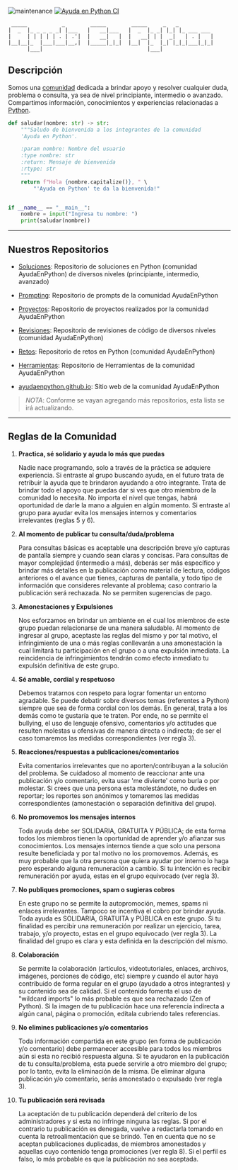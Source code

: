 ![maintenance](https://img.shields.io/maintenance/yes/2024)
[![Ayuda en Python CI](https://github.com/AyudaEnPython/AyudaEnPython/actions/workflows/main.yml/badge.svg)](https://github.com/AyudaEnPython/AyudaEnPython/actions/workflows/main.yml)

     _____           _        _____        _____     _   _           
    |  _  |_ _ _ _ _| |___   |   __|___   |  _  |_ _| |_| |_ ___ ___ 
    |     | | | | | . | .'|  |   __|   |  |   __| | |  _|   | . |   |
    |__|__|_  |___|___|__,|  |_____|_|_|  |__|  |_  |_| |_|_|___|_|_|
          |___|                                 |___|                             

## Descripción

Somos una [comunidad](www.facebook.com/groups/ayudaenpython/) dedicada a brindar apoyo y resolver cualquier duda, problema
o consulta, ya sea de nivel principiante, intermedio o avanzado. Compartimos
información, conocimientos y experiencias relacionadas a [Python](https://www.python.org/).

```python
def saludar(nombre: str) -> str:
    """Saludo de bienvenida a los integrantes de la comunidad
    'Ayuda en Python'.

    :param nombre: Nombre del usuario
    :type nombre: str
    :return: Mensaje de bienvenida
    :rtype: str
    """
    return f"Hola {nombre.capitalize()}, " \
        "'Ayuda en Python' te da la bienvenida!"


if __name__ == "__main__":
    nombre = input("Ingresa tu nombre: ")
    print(saludar(nombre))
```
---

## Nuestros Repositorios


* [Soluciones](https://github.com/AyudaEnPython/Soluciones):
  Repositorio de soluciones en Python (comunidad AyudaEnPython) de diversos niveles (principiante, intermedio, avanzado)

* [Prompting](https://github.com/AyudaEnPython/Prompting):
  Repositorio de prompts de la comunidad AyudaEnPython

* [Proyectos](https://github.com/AyudaEnPython/Proyectos):
  Repositorio de proyectos realizados por la comunidad AyudaEnPython

* [Revisiones](https://github.com/AyudaEnPython/Revisiones):
  Repositorio de revisiones de código de diversos niveles (comunidad AyudaEnPython)

* [Retos](https://github.com/AyudaEnPython/Retos):
  Repositorio de retos en Python (comunidad AyudaEnPython)

* [Herramientas](https://github.com/AyudaEnPython/Herramientas):
  Repositorio de Herramientas de la comunidad AyudaEnPython

* [ayudaenpython.github.io](https://github.com/AyudaEnPython/ayudaenpython.github.io):
  Sitio web de la comunidad AyudaEnPython

> _*NOTA*_: Conforme se vayan agregando más repositorios, esta lista se irá
> actualizando.

---

## Reglas de la Comunidad

1. **Practica, sé solidario y ayuda lo más que puedas**

   Nadie nace programando, solo a través de la práctica se adquiere experiencia.
   Si entraste al grupo buscando ayuda, en el futuro trata de retribuir la ayuda
   que te brindaron ayudando a otro integrante.
   Trata de brindar todo el apoyo que puedas dar si ves que otro miembro de la
   comunidad lo necesita. No importa el nivel que tengas, habrá oportunidad de
   darle la mano a alguien en algún momento.
   Si entraste al grupo para ayudar evita los mensajes internos y comentarios
   irrelevantes (reglas 5 y 6).

2. **Al momento de publicar tu consulta/duda/problema**

   Para consultas básicas es aceptable una descripción breve y/o capturas de
   pantalla siempre y cuando sean claras y concisas.
   Para consultas de mayor complejidad (intermedio a más), deberás ser más
   específico y brindar más detalles en la publicación como material de lectura,
   códigos anteriores o el avance que tienes, capturas de pantalla, y todo tipo
   de información que consideres relevante al problema; caso contrario la
   publicación será rechazada.
   No se permiten sugerencias de pago.

3. **Amonestaciones y Expulsiones**

   Nos esforzamos en brindar un ambiente en el cual los miembros de este grupo
   puedan relacionarse de una manera saludable.
   Al momento de ingresar al grupo, aceptaste las reglas del mismo y por tal
   motivo, el infringimiento de una o más reglas conllevarán a una amonestación
   la cual limitará tu participación en el grupo o a una expulsión inmediata.
   La reincidencia de infringimientos tendrán como efecto inmediato tu expulsión
   definitiva de este grupo.

4. **Sé amable, cordial y respetuoso**

   Debemos tratarnos con respeto para lograr fomentar un entorno agradable.
   Se puede debatir sobre diversos temas (referentes a Python) siempre que sea
   de forma cordial con los demás.
   En general, trata a los demás como te gustaría que te traten. Por ende, no se
   permite el bullying, el uso de lenguaje ofensivo, comentarios y/o actitudes
   que resulten molestas u ofensivas de manera directa o indirecta; de ser el
   caso tomaremos las medidas correspondientes (ver regla 3).

5. **Reacciones/respuestas a publicaciones/comentarios**

   Evita comentarios irrelevantes que no aporten/contribuyan a la solución del
   problema.
   Se cuidadoso al momento de reaccionar ante una publicación y/o
   comentario, evita usar 'me divierte' como burla o por molestar. Si crees que
   una persona esta molestándote, no dudes en reportar; los reportes son anónimos
   y tomaremos las medidas correspondientes (amonestación o separación definitiva
   del grupo).

6. **No promovemos los mensajes internos**

   Toda ayuda debe ser SOLIDARIA, GRATUITA Y PÚBLICA; de esta forma todos los
   miembros tienen la oportunidad de aprender y/o afianzar sus conocimientos.
   Los mensajes internos tiende a que solo una persona resulte beneficiada y
   por tal motivo no los promovemos. Además, es muy probable que la otra
   persona que quiera ayudar por interno lo haga pero esperando alguna
   remuneración a cambio.
   Si tu intención es recibir remuneración por ayuda, estas en el grupo
   equivocado (ver regla 3).

7. **No publiques promociones, spam o sugieras cobros**

   En este grupo no se permite la autopromoción, memes, spams ni enlaces
   irrelevantes. Tampoco se incentiva el cobro por brindar ayuda. Toda
   ayuda es SOLIDARIA, GRATUITA y PÚBLICA en este grupo.
   Si tu finalidad es percibir una remuneración por realizar un ejercicio,
   tarea, trabajo, y/o proyecto, estas en el grupo equivocado (ver regla 3).
   La finalidad del grupo es clara y esta definida en la descripción del mismo.

8. **Colaboración**

   Se permite la colaboración (artículos, videotutoriales, enlaces, archivos,
   imágenes, porciones de código, etc) siempre y cuando el autor haya contribuido
   de forma regular en el grupo (ayudado a otros integrantes) y su contenido sea
   de calidad.
   Si el contenido fomenta el uso de "wildcard imports" lo más probable es que sea
   rechazado (Zen of Python).
   Si la imagen de tu publicación hace una referencia indirecta a algún canal,
   página o promoción, edítala cubriendo tales referencias.

9. **No elimines publicaciones y/o comentarios**

   Toda información compartida en este grupo (en forma de publicación y/o
   comentario) debe permanecer accesible para todos los miembros aún si esta
   no recibió respuesta alguna.
   Si te ayudaron en la publicación de tu consulta/problema, esta puede servirle
   a otro miembro del grupo; por lo tanto, evita la eliminación de la misma.
   De eliminar alguna publicación y/o comentario, serás amonestado o expulsado
   (ver regla 3).

10. **Tu publicación será revisada**

    La aceptación de tu publicación dependerá del criterio de los administradores
    y si esta no infringe ninguna las reglas. Si por el contrario tu publicación
    es denegada, vuelve a redactarla tomando en cuenta la retroalimentación que
    se brindó.
    Ten en cuenta que no se aceptan publicaciones duplicadas, de miembros
    amonestados y aquellas cuyo contenido tenga promociones (ver regla 8).
    Si el perfil es falso, lo más probable es que la publicación no sea aceptada.
